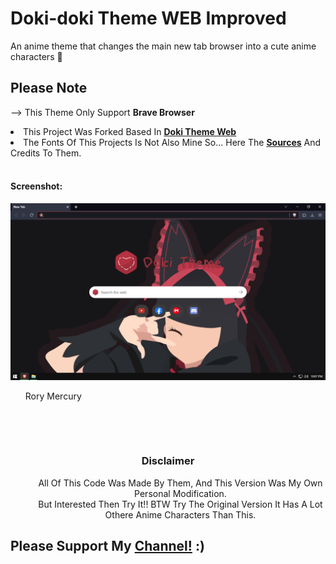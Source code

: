 # Doki-doki Theme WEB Improved 
<pp>An anime theme that changes the main new tab browser into a cute anime characters 🤭</pp>
<h2>Please Note</h2> 
  <p> --> This Theme Only Support <b>Brave Browser</b></p> 
  <li>This Project Was Forked Based In <a href="https://github.com/doki-theme/doki-theme-web" ><b>Doki Theme Web</b></a></li>
  <li>The Fonts Of This Projects Is Not Also Mine So... Here The <a href="https://www.dafont.com/kindergarten-4.font"><b>Sources</b></a> And Credits To Them.</li>
<br>
<h4>Screenshot:</h4>
<div>
<img src="Brave.png"> <ul>Rory Mercury<ul></img>
<br>
</div>
  <br>
  <h3 align=center >Disclaimer</h3>
  <dd align=center> All Of This Code Was Made By Them, And This Version Was My Own Personal Modification.</dd> 
  <dd align=center>But Interested Then Try It!! BTW Try The Original Version It Has A Lot Othere Anime Characters Than This.</dd>
<h2>Please Support My <a href="https://www.youtube.com/channel/UCnMHIY-XZFMR1IRUiA0QQ9g"> Channel!</a> :)</h2>
<br>
